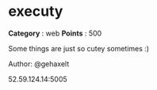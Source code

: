 # executy

**Category** : web
**Points** : 500

Some things are just so cutey sometimes :)
Author: @gehaxelt

52.59.124.14:5005



